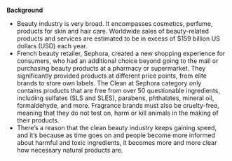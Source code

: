**Background** 
- Beauty industry is very broad. It encompasses cosmetics, perfume, products for skin and hair care. Worldwide sales of beauty-related products and services are estimated to be in excess of $159 billion US dollars (USD) each year. 
- French beauty retailer, Sephora, created a new shopping experience for consumers, who had an additional choice beyond going to the mall or purchasing beauty products at a pharmacy or supermarket. They significantly provided products at different price points, from elite brands to store own labels. The Clean at Sephora category only contains products that are free from over 50 questionable ingredients, including sulfates (SLS and SLES), parabens, phthalates, mineral oil, formaldehyde, and more. Fragrance brands must also be cruelty-free, meaning that they do not test on, harm or kill animals in the making of their products. 
- There’s a reason that the clean beauty industry keeps gaining speed, and it’s because as time goes on and people become more informed about harmful and toxic ingredients, it becomes more and more clear how necessary natural products are.
